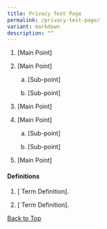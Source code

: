 ```yaml
---
title: Privacy Test Page
permalink: /privacy-test-page/
variant: markdown
description: ""
---
```

<ol id="privacy-top">
    <li><p>[Main Point]</p></li>
    <li><p>[Main Point]</p></li>
    <ul style="list-style-type: lower-alpha">
        <li><p>[Sub-point]</p></li>
        <li><p>[Sub-point]</p></li>
    </ul>
    <li><p>[Main Point]</p></li>
    <li><p>[Main Point]</p></li>
    <ul style="list-style-type: lower-alpha">
        <li><p>[Sub-point]</p></li>
        <li><p>[Sub-point]</p></li>
    </ul>
    <li><p>[Main Point]</p></li>
</ol>

<h4>Definitions</h4>
<ol>
    <li><p>[ Term Definition].</p></li>
     <li><p>[ Term Definition].</p></li>
</ol>

<p><a href="#privacy-top">Back to Top</a></p>

